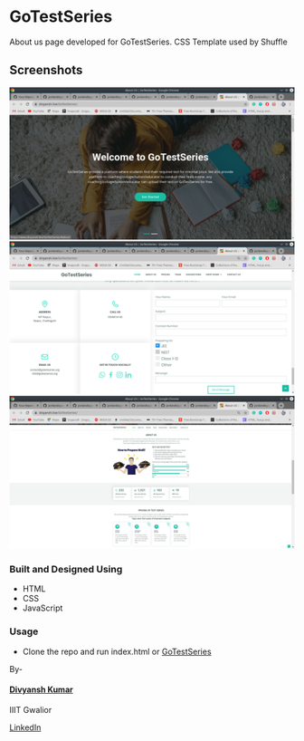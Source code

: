 # GoTestSeries
About us page developed for GoTestSeries.
CSS Template used by Shuffle

## Screenshots 
![GoTestSeries](https://raw.githubusercontent.com/jordandivyansh/GoTestSeries/master/screenshots/Screenshot_20200607_043705.png)
![GoTestSeries](https://raw.githubusercontent.com/jordandivyansh/GoTestSeries/master/screenshots/Screenshot_20200607_043719.png)
![GoTestSeries](https://raw.githubusercontent.com/jordandivyansh/GoTestSeries/master/screenshots/Screenshot_20200607_043731.png)

### Built and Designed Using
- HTML
- CSS
- JavaScript

### Usage
- Clone the repo and run index.html or [GoTestSeries](https://www.divyansh.live/GoTestSeries/)

By-
#### [Divyansh Kumar](https://jordandivyansh.github.io/divyanshkumar)
IIIT Gwalior

[LinkedIn](https://www.linkedin.com/in/jordandivyansh)
